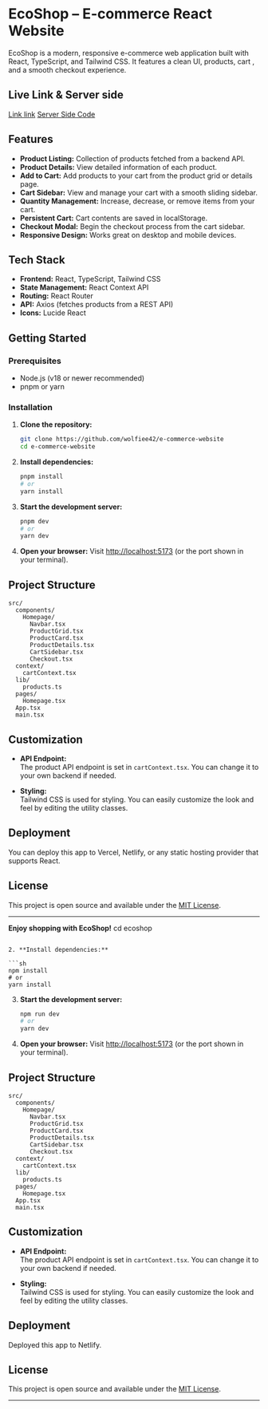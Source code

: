 # EcoShop – E-commerce React Website

EcoShop is a modern, responsive e-commerce web application built with React, TypeScript, and Tailwind CSS. It features a clean UI, products, cart , and a smooth checkout experience.

## Live Link & Server side

[Link link](https://gilded-alfajores-5d5d0c.netlify.app)
[Server Side Code](https://github.com/wolfiee42/e-commerce-website-backend)

## Features

- **Product Listing:** Collection of products fetched from a backend API.
- **Product Details:** View detailed information of each product.
- **Add to Cart:** Add products to your cart from the product grid or details page.
- **Cart Sidebar:** View and manage your cart with a smooth sliding sidebar.
- **Quantity Management:** Increase, decrease, or remove items from your cart.
- **Persistent Cart:** Cart contents are saved in localStorage.
- **Checkout Modal:** Begin the checkout process from the cart sidebar.
- **Responsive Design:** Works great on desktop and mobile devices.

## Tech Stack

- **Frontend:** React, TypeScript, Tailwind CSS
- **State Management:** React Context API
- **Routing:** React Router
- **API:** Axios (fetches products from a REST API)
- **Icons:** Lucide React

## Getting Started

### Prerequisites

- Node.js (v18 or newer recommended)
- pnpm or yarn

### Installation

1. **Clone the repository:**

   ```sh
   git clone https://github.com/wolfiee42/e-commerce-website
   cd e-commerce-website
   ```

2. **Install dependencies:**

   ```sh
   pnpm install
   # or
   yarn install
   ```

3. **Start the development server:**

   ```sh
   pnpm dev
   # or
   yarn dev
   ```

4. **Open your browser:**
   Visit [http://localhost:5173](http://localhost:5173) (or the port shown in your terminal).

## Project Structure

```
src/
  components/
    Homepage/
      Navbar.tsx
      ProductGrid.tsx
      ProductCard.tsx
      ProductDetails.tsx
      CartSidebar.tsx
      Checkout.tsx
  context/
    cartContext.tsx
  lib/
    products.ts
  pages/
    Homepage.tsx
  App.tsx
  main.tsx
```

## Customization

- **API Endpoint:**  
  The product API endpoint is set in `cartContext.tsx`. You can change it to your own backend if needed.

- **Styling:**  
  Tailwind CSS is used for styling. You can easily customize the look and feel by editing the utility classes.

## Deployment

You can deploy this app to Vercel, Netlify, or any static hosting provider that supports React.

## License

This project is open source and available under the [MIT License](LICENSE).

---

**Enjoy shopping with EcoShop!**
cd ecoshop

````

2. **Install dependencies:**

```sh
npm install
# or
yarn install
````

3. **Start the development server:**

   ```sh
   npm run dev
   # or
   yarn dev
   ```

4. **Open your browser:**
   Visit [http://localhost:5173](http://localhost:5173) (or the port shown in your terminal).

## Project Structure

```
src/
  components/
    Homepage/
      Navbar.tsx
      ProductGrid.tsx
      ProductCard.tsx
      ProductDetails.tsx
      CartSidebar.tsx
      Checkout.tsx
  context/
    cartContext.tsx
  lib/
    products.ts
  pages/
    Homepage.tsx
  App.tsx
  main.tsx
```

## Customization

- **API Endpoint:**  
  The product API endpoint is set in `cartContext.tsx`. You can change it to your own backend if needed.

- **Styling:**  
  Tailwind CSS is used for styling. You can easily customize the look and feel by editing the utility classes.

## Deployment

Deployed this app to Netlify.

## License

This project is open source and available under the [MIT License](LICENSE).

---
